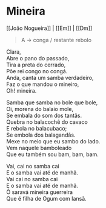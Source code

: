 # Mineira
[[João Nogueira]] | [[Em]] | [[Dm]]  
> A -> conga / restante rebolo  

Clara,  
Abre o pano do passado,  
Tira a preta do cerrado,  
Pôe rei congo no congá.  
Anda, canta um samba verdadeiro,  
Faz o que mandou o mineiro,  
Oh! mineira.  

Samba que samba no bole que bole,  
Oi, morena do balaio mole,  
Se embala do som dos tantãs.  
Quebra no balacochê do cavaco  
E rebola no balacubaco;  
Se embola dos balagandãs.  
Mexe no meio que eu sambo do lado.  
Vem naquele bamboleado  
Que eu também sou bam, bam, bam.  

Vai, cai no samba cai  
E o samba vai até de manhã.  
Vai cai no samba cai  
E o samba vai até de manhã.  
Ô saravá mineira guerreira  
Que é filha de Ogum com Iansã.  
